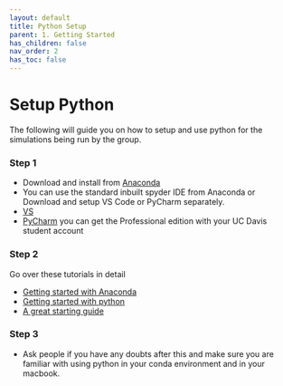 ```yaml
---
layout: default
title: Python Setup
parent: 1. Getting Started
has_children: false
nav_order: 2
has_toc: false
---
```


# Setup Python

The following will guide you on how to setup and use python for the simulations being run by the group.

### Step 1

- Download and install from [Anaconda](https://www.anaconda.com/products/distribution)
- You can use the standard inbuilt spyder IDE from Anaconda or Download and setup VS Code or PyCharm separately.
- [VS](https://code.visualstudio.com/)
- [PyCharm](https://www.jetbrains.com/pycharm/download/#section=windows) you can get the Professional edition with your UC Davis student account

### Step 2

Go over these tutorials in detail

- [Getting started with Anaconda](https://docs.anaconda.com/anaconda/user-guide/getting-started/)
- [Getting started with python](https://www.python.org/about/gettingstarted/)
- [A great starting guide](https://www.w3schools.com/python/python_getstarted.asp)

### Step 3

- Ask people if you have any doubts after this and make sure you are familiar with using python in your conda environment and in your macbook.
